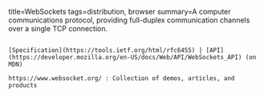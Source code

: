 title=WebSockets
tags=distribution, browser
summary=A computer communications protocol, providing full-duplex communication channels over a single TCP connection.
~~~~~~

[Specification](https://tools.ietf.org/html/rfc6455) | [API](https://developer.mozilla.org/en-US/docs/Web/API/WebSockets_API) (on MDN)

https://www.websocket.org/ : Collection of demos, articles, and products


